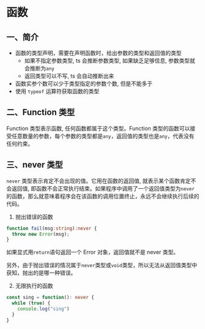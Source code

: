 # 函数

## 一、简介
- 函数的类型声明，需要在声明函数时，给出参数的类型和返回值的类型
  - 如果不指定参数类型, ts 会推断参数类型, 如果缺乏足够信息, 参数类型就会推断为`any`
  - 返回类型可以不写, ts 会自动推断出来
- 函数实参个数可以少于类型指定的参数个数, 但是不能多于
- 使用 `typeof` 运算符获取函数的类型

## 二、Function 类型
Function 类型表示函数, 任何函数都属于这个类型。Function 类型的函数可以接受任意数量的参数，每个参数的类型都是`any`，返回值的类型也是`any`，代表没有任何约束。

## 三、never 类型
`never` 类型表示肯定不会出现的值。它用在函数的返回值, 就表示某个函数肯定不会返回值, 即函数不会正常执行结束。如果程序中调用了一个返回值类型为`never`的函数，那么就意味着程序会在该函数的调用位置终止，永远不会继续执行后续的代码。
1. 抛出错误的函数
```ts
function fail(msg:string):never {
  throw new Error(msg);
}
```
如果显式用`return`语句返回一个 Error 对象，返回值就不是 never 类型。

另外，由于抛出错误的情况属于`never`类型或`void`类型，所以无法从返回值类型中获知，抛出的是哪一种错误。

2. 无限执行的函数
```ts
const sing = function(): never {
  while (true) {
    console.log("sing")
  }
}
```

